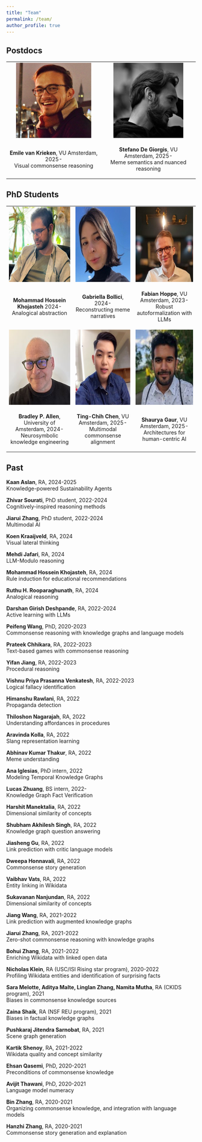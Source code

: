 ```yaml
---
title: "Team"
permalink: /team/
author_profile: true
---
```





## Postdocs

<table style="border-collapse: collapse; border: none; table-layout: fixed ; width: 100%;">
  <tr style="border: none;">
<td style="text-align: center; border: none">
<img style="height:200px" src="../images/Emile.jpg">
</td>
<td style="text-align: center; border: none">
<img style="height:200px" src="../images/Stefano.jpg">
</td>

</tr>
<tr style="border: none;">
  <td style="text-align: center; border: none">  
    <p><b>Emile van Krieken</b>, VU Amsterdam, 2025-<br/>
    Visual commonsense reasoning</p>
  </td>
<td style="text-align: center; border: none">  
    <p><b>Stefano De Giorgis</b>, VU Amsterdam, 2025-<br/>
    Meme semantics and nuanced reasoning</p>
  </td>
  </tr>
</table>

## PhD Students

<table style="border-collapse: collapse; border: none; table-layout: fixed ; width: 100%;">
<tr style="border: none;">
<td style="text-align: center; border: none">
    <img style="height:200px" src="../images/Hossein.png">
</td>
  <td style="text-align: center; border: none">
        <img style="height:200px" src="../images/Gabriella.jpeg">
  </td>
<td style="text-align: center; border: none">
<img style="height:200px" src="../images/Fabian-Hoppe.jpeg">
</td>
</tr>
<tr style="border: none;">
  <td style="text-align: center; border: none">
    <p><b>Mohammad Hossein Khojasteh</b> 2024-<br/>
    Analogical abstraction</p>
  </td>
  <td style="text-align: center; border: none">
    <p><b>Gabriella Bollici</b>, 2024-<br/>
     Reconstructing meme narratives</p>
  </td>
  <td style="text-align: center; border: none">  
    <p><b>Fabian Hoppe</b>, VU Amsterdam, 2023-<br/>
    Robust autoformalization with LLMs</p>
  </td>
</tr>
<tr style="border: none;">
  <td style="text-align: center; border: none">
        <img style="height:200px" src="../images/Brad.jpg">
  </td>
  <td style="text-align: center; border: none">
    <img style="height:200px" src="../images/TC.jpeg">
  </td>
  <td style="text-align: center; border: none">
    <img style="height:200px" src="../images/Shaurya.jpeg">
</td>
</tr>
<tr style="border: none;">
  <td style="text-align: center; border: none">
    <p><b>Bradley P. Allen</b>, University of Amsterdam, 2024-<br/>
    Neurosymbolic knowledge engineering</p>
  </td>
  <td style="text-align: center; border: none">
    <p><b>Ting-Chih Chen</b>, VU Amsterdam, 2025-<br/>
    Multimodal commonsense alignment</p>
  </td>
  <td style="text-align: center; border: none">
    <p><b>Shaurya Gaur</b>, VU Amsterdam, 2025-<br/>
    Architectures for human-centric AI</p>
  </td>
  </tr>
</table>


## Past

**Kaan Aslan**, RA, 2024-2025 \
Knowledge-powered Sustainability Agents

**Zhivar Sourati**, PhD student, 2022-2024 \
Cognitively-inspired reasoning methods

**Jiarui Zhang**, PhD student, 2022-2024 \
Multimodal AI

**Koen Kraaijveld**, RA, 2024 \
Visual lateral thinking

**Mehdi Jafari**, RA, 2024 \
LLM-Modulo reasoning

**Mohammad Hossein Khojasteh**, RA, 2024 \
Rule induction for educational recommendations

**Ruthu H. Rooparaghunath**, RA, 2024 \
Analogical reasoning

**Darshan Girish Deshpande**, RA, 2022-2024 \
Active learning with LLMs

**Peifeng Wang**, PhD, 2020-2023 \
Commonsense reasoning with knowledge graphs and language models

**Prateek Chhikara**, RA, 2022-2023 \
Text-based games with commonsense reasoning

**Yifan Jiang**, RA, 2022-2023 \
Procedural reasoning

**Vishnu Priya Prasanna Venkatesh**, RA, 2022-2023 \
Logical fallacy identification

**Himanshu Rawlani**, RA, 2022 \
Propaganda detection

**Thiloshon Nagarajah**, RA, 2022 \
Understanding affordances in procedures

**Aravinda Kolla**, RA, 2022 \
Slang representation learning

**Abhinav Kumar Thakur**, RA, 2022 \
Meme understanding

**Ana Iglesias**, PhD intern, 2022 \
Modeling Temporal Knowledge Graphs

**Lucas Zhuang**, BS intern, 2022-\
Knowledge Graph Fact Verification

**Harshit Manektalia**, RA, 2022\
Dimensional similarity of concepts

**Shubham Akhilesh Singh**, RA, 2022\
Knowledge graph question answering

**Jiasheng Gu**, RA, 2022\
Link prediction with critic language models

**Dweepa Honnavali**, RA, 2022\
Commonsense story generation

**Vaibhav Vats**, RA, 2022\
Entity linking in Wikidata

**Sukavanan Nanjundan**, RA, 2022\
Dimensional similarity of concepts

**Jiang Wang**, RA, 2021-2022\
Link prediction with augmented knowledge graphs

**Jiarui Zhang**, RA, 2021-2022\
Zero-shot commonsense reasoning with knowledge graphs

**Bohui Zhang**, RA, 2021-2022\
Enriching Wikidata with linked open data

**Nicholas Klein**, RA (USC/ISI Rising star program), 2020-2022\
Profiling Wikidata entities and identification of surprising facts

**Sara Melotte, Aditya Malte, Linglan Zhang, Namita Mutha**, RA (CKIDS program), 2021\
Biases in commonsense knowledge sources

**Zaina Shaik**, RA (NSF REU program), 2021\
Biases in factual knowledge graphs

**Pushkaraj Jitendra Sarnobat**, RA, 2021\
Scene graph generation

**Kartik Shenoy**, RA, 2021-2022\
Wikidata quality and concept similarity

**Ehsan Qasemi**, PhD, 2020-2021\
Preconditions of commonsense knowledge

**Avijit Thawani**, PhD, 2020-2021\
Language model numeracy

**Bin Zhang**, RA, 2020-2021\
Organizing commonsense knowledge, and integration with language models

**Hanzhi Zhang**, RA, 2020-2021\
Commonsense story generation and explanation
